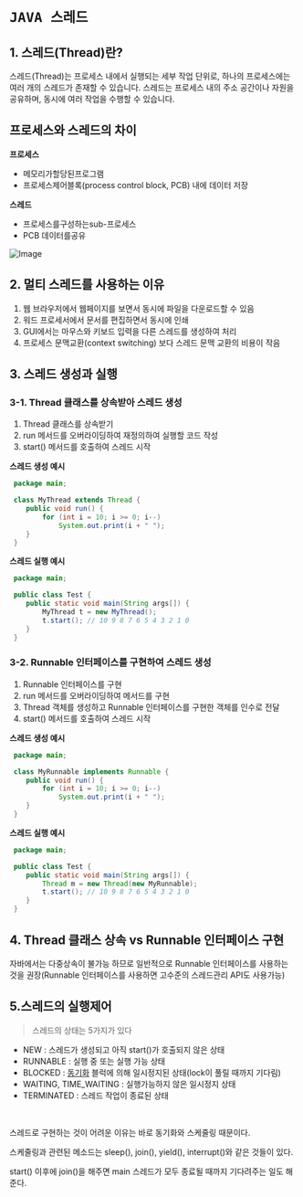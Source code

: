 # `JAVA 스레드`

## 1. 스레드(Thread)란?
스레드(Thread)는 프로세스 내에서 실행되는 세부 작업 단위로, 하나의 프로세스에는 여러 개의 스레드가 존재할 수 있습니다. 스레드는 프로세스 내의 주소 공간이나 자원을 공유하며, 동시에 여러 작업을 수행할 수 있습니다.

## 프로세스와 스레드의 차이
__프로세스__
 - 메모리가할당된프로그램
 - 프로세스제어블록(process control block, PCB) 내에 데이터 저장

__스레드__
 - 프로세스를구성하는sub-프로세스
 - PCB 데이터를공유

![Image](https://github.com/user-attachments/assets/fd7e9f81-394e-4f33-bbf1-bb845179a589)
## 2. 멀티 스레드를 사용하는 이유
1. 웹 브라우저에서 웹페이지를 보면서 동시에 파일을 다운로드할 수 있음
2. 워드 프로세서에서 문서를 편집하면서 동시에 인쇄
3. GUI에서는 마우스와 키보드 입력을 다른 스레드를 생성하여 처리
4. 프로세스 문맥교환(context switching) 보다 스레드 문맥 교환의 비용이 작음

## 3. 스레드 생성과 실행

### 3-1. Thread 클래스를 상속받아 스레드 생성
1. Thread 클래스를 상속받기 
2. run 메서드를 오버라이딩하여 재정의하여 실행할 코드 작성
3. start() 메서드를 호출하여 스레드 시작

__스레드 생성 예시__
```java
 package main;

 class MyThread extends Thread {
    public void run() {
        for (int i = 10; i >= 0; i--)
            System.out.print(i + " ");
    }
 }
```
__스레드 실행 예시__
```java
 package main;

 public class Test {
    public static void main(String args[]) {
        MyThread t = new MyThread();
        t.start(); // 10 9 8 7 6 5 4 3 2 1 0
    }
 }
```

### 3-2. Runnable 인터페이스를 구현하여 스레드 생성
1. Runnable 인터페이스를 구현
2. run 메서드를 오버라이딩하여 메서드를 구현
3.  Thread 객체를 생성하고  Runnable 인터페이스를 구현한 객체를 인수로 전달
4. start() 메서드를 호출하여 스레드 시작

__스레드 생성 예시__
```java
 package main;

 class MyRunnable implements Runnable {
    public void run() {
        for (int i = 10; i >= 0; i--)
            System.out.print(i + " ");
    }
 }
```
__스레드 실행 예시__
```java
 package main;

 public class Test {
    public static void main(String args[]) {
        Thread m = new Thread(new MyRunnable);
        t.start(); // 10 9 8 7 6 5 4 3 2 1 0
    }
 }
```

## 4. Thread 클래스 상속 vs Runnable 인터페이스 구현
자바에서는 다중상속이 불가능 하므로 일반적으로 Runnable  인터페이스를 사용하는 것을 권장(Runnable 인터페이스를 사용하면 고수준의 스레드관리 API도 사용가능)

## 5.스레드의 실행제어

> 스레드의 상태는 5가지가 있다

- NEW : 스레드가 생성되고 아직 start()가 호출되지 않은 상태
- RUNNABLE : 실행 중 또는 실행 가능 상태
- BLOCKED : [동기화]((https://github.com/Yoo-SH/web_back/blob/main/docs/java/java_synchronization.md)) 블럭에 의해 일시정지된 상태(lock이 풀릴 때까지 기다림)
- WAITING, TIME_WAITING : 실행가능하지 않은 일시정지 상태
- TERMINATED : 스레드 작업이 종료된 상태

<br>

스레드로 구현하는 것이 어려운 이유는 바로 동기화와 스케줄링 때문이다.

스케줄링과 관련된 메소드는 sleep(), join(), yield(), interrupt()와 같은 것들이 있다.

start() 이후에 join()을 해주면 main 스레드가 모두 종료될 때까지 기다려주는 일도 해준다.

<br>

